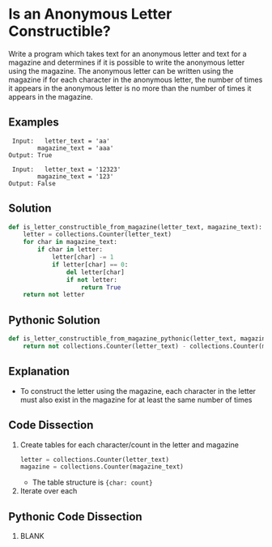 # Is an Anonymous Letter Constructible?
Write a program which takes text for an anonymous letter and text for a magazine and determines if it is possible to write the anonymous letter using the magazine. The anonymous letter can be written using the magazine if for each character in the anonymous letter, the number of times it appears in the anonymous letter is no more than the number of times it appears in the magazine.

## Examples
```
 Input:   letter_text = 'aa'
        magazine_text = 'aaa'
Output: True

 Input:   letter_text = '12323'
        magazine_text = '123'
Output: False
```

## Solution
```python
def is_letter_constructible_from_magazine(letter_text, magazine_text):
    letter = collections.Counter(letter_text)
    for char in magazine_text:
        if char in letter:
            letter[char] -= 1
            if letter[char] == 0:
                del letter[char]
                if not letter:
                    return True
    return not letter
```

## Pythonic Solution
```python
def is_letter_constructible_from_magazine_pythonic(letter_text, magazine_text):
    return not collections.Counter(letter_text) - collections.Counter(magazine_text)
```

## Explanation
* To construct the letter using the magazine, each character in the letter must also exist in the magazine for at least the same number of times

## Code Dissection
1. Create tables for each character/count in the letter and magazine
    ```python
    letter = collections.Counter(letter_text)
    magazine = collections.Counter(magazine_text)
    ```
    * The table structure is `{char: count}`
2. Iterate over each 

## Pythonic Code Dissection
1. BLANK